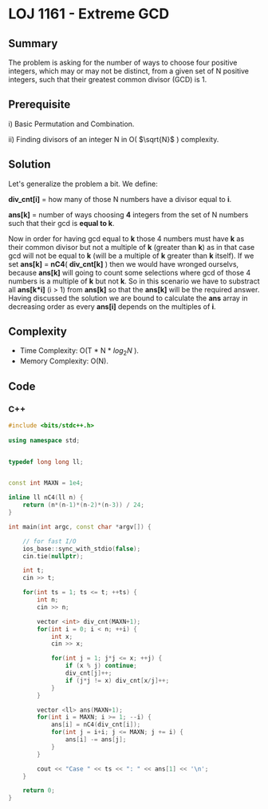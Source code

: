 # LOJ 1161 - Extreme GCD

## Summary
The problem is asking for the number of ways to choose four positive integers, which may or may not be distinct, from a given set of N positive integers, such that their greatest common divisor (GCD) is 1.

## Prerequisite
i) Basic Permutation and Combination. 

ii) Finding divisors of an integer N in O( $\sqrt{N}$ ) complexity.

## Solution
Let's generalize the problem a bit. We define:

**div_cnt[i]** = how many of those N numbers have a divisor equal to **i**.

**ans[k]** = number of ways choosing **4** integers from the set of N numbers such that their gcd is **equal to k**.

Now in order for having gcd equal to **k** those 4 numbers must have **k** as their common divisor but not a multiple of **k** (greater than **k**) as in that case gcd will not be equal to **k** (will be a multiple of **k** greater than **k** itself). If we set **ans[k]** = **nC4**( **div_cnt[k]** ) then we would have wronged ourselvs, because **ans[k]** will going to count some selections where gcd of those 4 numbers is a multiple of **k** but not **k**. So in this scenario we have to substract all **ans[k*i]** (i > 1) from **ans[k]** so that the **ans[k]** will be the required answer. Having discussed the solution we are bound to calculate the **ans** array in decreasing order as every **ans[i]** depends on the multiples of **i**.

## Complexity
- Time Complexity: O(T * N * $log{_2}{N}$ ).
- Memory Complexity: O(N).

## Code

### C++

```cpp
#include <bits/stdc++.h>
 
using namespace std;


typedef long long ll;


const int MAXN = 1e4;

inline ll nC4(ll n) {
    return (n*(n-1)*(n-2)*(n-3)) / 24;
}

int main(int argc, const char *argv[]) {

    // for fast I/O
    ios_base::sync_with_stdio(false);
    cin.tie(nullptr);

    int t;
    cin >> t;

    for(int ts = 1; ts <= t; ++ts) {
		int n;
        cin >> n;

        vector <int> div_cnt(MAXN+1);
        for(int i = 0; i < n; ++i) {
            int x;
            cin >> x;

            for(int j = 1; j*j <= x; ++j) {
                if (x % j) continue;
                div_cnt[j]++;
                if (j*j != x) div_cnt[x/j]++;
            }
        }

        vector <ll> ans(MAXN+1);
        for(int i = MAXN; i >= 1; --i) {
            ans[i] = nC4(div_cnt[i]);
            for(int j = i+i; j <= MAXN; j += i) {
                ans[i] -= ans[j];
            }
        }

        cout << "Case " << ts << ": " << ans[1] << '\n';
	}

    return 0;
} 
```
